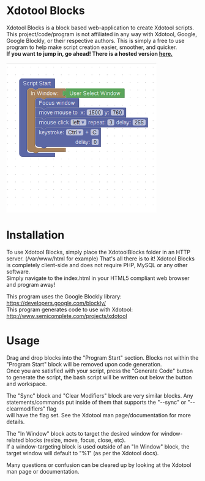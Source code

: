 Xdotool Blocks
=================

Xdotool Blocks is a block based web-application to create Xdotool scripts.  
This project/code/program is not affiliated in any way with Xdotool, Google, Google Blockly, or their respective authors. 
This is simply a free to use program to help make script creation easier, smoother, and quicker.  
__If you want to jump in, go ahead! There is a hosted version [here.](http://personal.psu.edu/~txs5620/XdotoolBlocks/)__  

![Image of a screenshot of Xdotool Blocks environment](https://github.com/ExpandingDev/XdotoolBlocks/blob/master/xdotool.png?raw=true)

Installation
=================
To use Xdotool Blocks, simply place the XdotoolBlocks folder in an HTTP server. (/var/www/html for example)
That's all there is to it! Xdotool Blocks is completely client-side and does not require PHP, MySQL or any other software.  
Simply navigate to the index.html in your HTML5 compliant web browser and program away!



This program uses the Google Blockly library: https://developers.google.com/blockly/  
This program generates code to use with Xdotool: http://www.semicomplete.com/projects/xdotool  

Usage
=================
Drag and drop blocks into the "Program Start" section. Blocks not within the "Program Start" block will be removed upon code generation.  
Once you are satisfied with your script, press the "Generate Code" button to generate the script, the bash script will be written out below the button and workspace.  
  
The "Sync" block and "Clear Modifiers" block are very similar blocks. Any statements/commands put inside of them that supports the "--sync" or "--clearmodifiers" flag  
will have the flag set. See the Xdotool man page/documentation for more details.  

The "In Window" block acts to target the desired window for window-related blocks (resize, move, focus, close, etc).  
If a window-targeting block is used outside of an "In Window" block, the target window will default to "%1" (as per the Xdotool docs).  
  
Many questions or confusion can be cleared up by looking at the Xdotool man page or documentation.  
